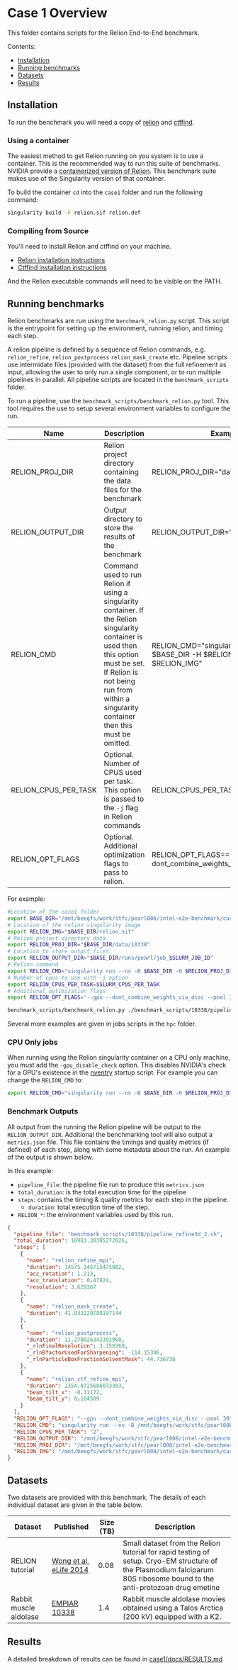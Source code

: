 # Case 1 Overview

This folder contains scripts for the Relion End-to-End benchmark.

Contents:
 - [Installation](#installation)
 - [Running benchmarks](#running-benchmarks)
 - [Datasets](#datasets)
 - [Results](#results)

## Installation
To run the benchmark you will need a copy of [relion](https://github.com/3dem/relion) and [ctffind](https://grigoriefflab.umassmed.edu/ctffind4).

### Using a container

The easiest method to get Relion running on you system is to use a container. This is the recommended way to run  this suite of benchmarks. NVIDIA provide a [containerized version of Relion](https://ngc.nvidia.com/catalog/containers/hpc:relion). This benchmark suite makes use of the Singularity version of that container.

To build the container `cd` into the `case1` folder and run the following command:

```bash
singularity build -F relion.sif relion.def
```

### Compiling from Source

You'll need to install Relion and ctffind on your machine.

 - [Relion installation instructions](https://github.com/3dem/relion#installation)
 - [Ctffind installation instructions](https://grigoriefflab.umassmed.edu/ctffind4) 

And the Relion executable commands will need to be visible on the PATH. 

## Running benchmarks
Relion benchmarks are run using the `benchmark_relion.py` script. This script is the entrypoint for setting up the environment, running relion, and timing each step.

A relion pipeline is defined by a sequence of Relion commands, e.g. `relion_refine`, `relion_postprocess` `relion_mask_create` etc. Pipeline scripts use intermidate files (provided with the dataset) from the full refinement as input, allowing the user to only run a single component, or to run multiple pipelines in parallel. All pipeline scripts are located in the `benchmark_scripts` folder.

To run a pipeline, use the `benchmark_scripts/benchmark_relion.py` tool. This tool requires the use to setup several environment variables to configure the run.

| Name                 | Description                                                                                                                                                                                                                      | Example                                                                        |
|----------------------|----------------------------------------------------------------------------------------------------------------------------------------------------------------------------------------------------------------------------------|--------------------------------------------------------------------------------|
| RELION_PROJ_DIR      | Relion project directory containing the data files for the benchmark                                                                                                                                                             | RELION_PROJ_DIR="data/10338"                                                   |
| RELION_OUTPUT_DIR    | Output directory to store the results of the benchmark                                                                                                                                                                           | RELION_OUTPUT_DIR="runs/pearl/test_job"                                        |
| RELION_CMD           | Command used to run Relion if using a singularity container. If the Relion singularity container is used then this option must be set. If Relion is not being run from within a singularity container then this must be omitted. | RELION_CMD="singularity run --nv -B $BASE_DIR -H $RELION_PROJ_DIR $RELION_IMG" |
| RELION_CPUS_PER_TASK | Optional. Number of CPUS used per task. This option is passed to the `-j` flag in Relion commands                                                                                                                                             | RELION_CPUS_PER_TASK=2                                                         |
| RELION_OPT_FLAGS     | Optional. Additional optimization flags to pass to relion.                                                                                                                                                                                 | RELION_OPT_FLAGS=='--gpu --dont_combine_weights_via_disc --pool 30'            |

For example:

```bash
#Location of the case1 folder
export BASE_DIR="/mnt/beegfs/work/stfc/pearl008/intel-e2e-benchmark/case1"
# Location of the relion singularity image
export RELION_IMG="$BASE_DIR/relion.sif"
# Relion project directory data
export RELION_PROJ_DIR="$BASE_DIR/data/10338"
# Location to store output files
export RELION_OUTPUT_DIR="$BASE_DIR/runs/pearl/job_$SLURM_JOB_ID"
# Relion command
export RELION_CMD="singularity run --nv -B $BASE_DIR -H $RELION_PROJ_DIR $RELION_IMG"
# Number of cpus to use with -j option
export RELION_CPUS_PER_TASK=$SLURM_CPUS_PER_TASK
# Additional optimization flags
export RELION_OPT_FLAGS='--gpu --dont_combine_weights_via_disc --pool 30'

benchmark_scripts/benchmark_relion.py ./benchmark_scripts/10338/pipeline_refine3d_2.sh
```

Several more examples are given in jobs scripts in the `hpc` folder.

### CPU Only jobs
When running using the Relion singularity container on a CPU only machine, you must add the `-gpu_disable_check` option. This disables NVIDIA's check for a GPU's existence in the [nventry](https://gitlab.com/NVHPC/nventry#options) startup script. For example you can change the `RELION_CMD` to:

```bash
export RELION_CMD="singularity run --nv -B $BASE_DIR -H $RELION_PROJ_DIR $RELION_IMG -gpu_disable_check"
```

### Benchmark Outputs

All output from the running the Relion pipeline will be output to the `RELION_OUTPUT_DIR`. Additional the benchmarking tool will also output a `metrics.json` file. This file contains the timings and quality metrics (if defined) of each step, along with some metadata about the run. An example of the output is shown below.

In this example:

 - `pipeline_file`: the pipeline file run to produce this `metrics.json`
 - `total_duration`: is the total execution time for the pipeline
 - `steps`: contains the timing & quality metrics for each step in the pipeline.
    - `duration`:  total execution time of the step.
 - `RELION_*`: the environment variables used by this run.

```json
{
  "pipeline_file": "benchmark_scripts/10338/pipeline_refine3d_2.sh",
  "total_duration": 16983.38385272026,
  "steps": [
    {
      "name": "relion_refine_mpi",
      "duration": 14575.145715475082,
      "acc_rotation": 1.213,
      "acc_translation": 0.47824,
      "resolution": 3.629367
    },
    {
      "name": "relion_mask_create",
      "duration": 41.833229780197144
    },
    {
      "name": "relion_postprocess",
      "duration": 11.278026342391968,
      "_rlnFinalResolution": 3.150769,
      "_rlnBfactorUsedForSharpening": -114.15386,
      "_rlnParticleBoxFractionSolventMask": 44.736736
    },
    {
      "name": "relion_ctf_refine_mpi",
      "duration": 2354.8725686073303,
      "beam_tilt_x": -0.11172,
      "beam_tilt_y": 0.104509
    }
  ],
  "RELION_OPT_FLAGS": "--gpu --dont_combine_weights_via_disc --pool 30",
  "RELION_CMD": "singularity run --nv -B /mnt/beegfs/work/stfc/pearl008/intel-e2e-benchmark/case1 -H /mnt/beegfs/work/stfc/pearl008/intel-e2e-benchmark/case1/data/10338 /mnt/beegfs/work/stfc/pearl008/intel-e2e-benchmark/case1/relion.sif",
  "RELION_CPUS_PER_TASK": "2",
  "RELION_OUTPUT_DIR": "/mnt/beegfs/work/stfc/pearl008/intel-e2e-benchmark/case1/runs/pearl/job_28257",
  "RELION_PROJ_DIR": "/mnt/beegfs/work/stfc/pearl008/intel-e2e-benchmark/case1/data/10338",
  "RELION_IMG": "/mnt/beegfs/work/stfc/pearl008/intel-e2e-benchmark/case1/relion.sif"
}
```

## Datasets

Two datasets are provided with this benchmark. The details of each individual
dataset are given in the table below. 


| Dataset | Published    | Size (TB) | Description                                                                                                                                      |
|---------|--------------|-----------|--------------------------------------------------------------------------------------------------------------------------------------------------|
| RELION tutorial | [Wong et al, eLife 2014](http://dx.doi.org/10.7554/eLife.03080) | 0.08 | Small dataset from the Relion tutorial for rapid testing of setup. Cryo-EM structure of the Plasmodium falciparum 80S ribosome bound to the anti-protozoan drug emetine |
| Rabbit muscle aldolase  | [EMPIAR 10338](https://www.ebi.ac.uk/pdbe/emdb/empiar/entry/10338/)          | 1.4      | Rabbit muscle aldolase movies obtained using a Talos Arctica (200 kV) equipped with a K2.|

## Results
A detailed breakdown of results can be found in [case1/docs/RESULTS.md](case1/docs/RESULTS.md)
